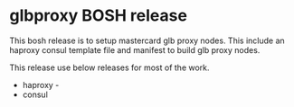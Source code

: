 glbproxy BOSH release
=====================
This bosh release is to setup mastercard glb proxy nodes. This include an haproxy consul
template file and manifest to build glb proxy nodes.

This release use below releases for most of the work.

* haproxy - 
* consul
